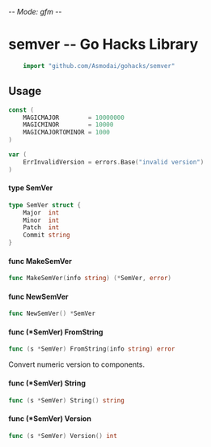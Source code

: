 -*- Mode: gfm -*-

# semver -- Go Hacks Library

```go
    import "github.com/Asmodai/gohacks/semver"
```

## Usage

```go
const (
	MAGICMAJOR        = 10000000
	MAGICMINOR        = 10000
	MAGICMAJORTOMINOR = 1000
)
```

```go
var (
	ErrInvalidVersion = errors.Base("invalid version")
)
```

#### type SemVer

```go
type SemVer struct {
	Major  int
	Minor  int
	Patch  int
	Commit string
}
```


#### func  MakeSemVer

```go
func MakeSemVer(info string) (*SemVer, error)
```

#### func  NewSemVer

```go
func NewSemVer() *SemVer
```

#### func (*SemVer) FromString

```go
func (s *SemVer) FromString(info string) error
```
Convert numeric version to components.

#### func (*SemVer) String

```go
func (s *SemVer) String() string
```

#### func (*SemVer) Version

```go
func (s *SemVer) Version() int
```
